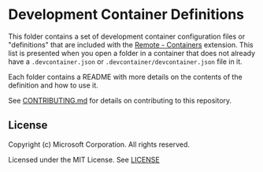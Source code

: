 # Development Container Definitions

This folder contains a set of development container configuration files or "definitions" that are included with the [Remote - Containers](https://aka.ms/vscode-remote/download/containers) extension. This list is presented when you open a folder in a container that does not already have a `.devcontainer.json` or `.devcontainer/devcontainer.json` file in it.

Each folder contains a README with more details on the contents of the definition and how to use it.

See [CONTRIBUTING.md](../CONTRIBUTING.md) for details on contributing to this repository.

## License

Copyright (c) Microsoft Corporation. All rights reserved.

Licensed under the MIT License. See [LICENSE](https://github.com/Microsoft/vscode-dev-containers/blob/master/LICENSE)
